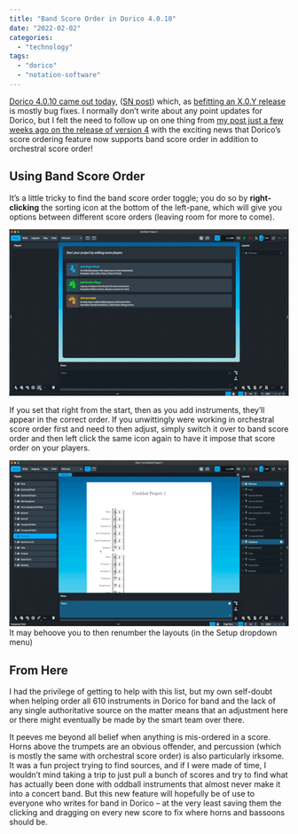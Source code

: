 ```yaml
---
title: "Band Score Order in Dorico 4.0.10"
date: "2022-02-02"
categories: 
  - "technology"
tags: 
  - "dorico"
  - "notation-software"
---
```


[Dorico 4.0.10 came out today,](https://blog.dorico.com/2022/02/dorico-4-0-10-update-released/) ([SN post](https://www.scoringnotes.com/news/dorico-4-0-10-update-is-available-trial-version-and-ipad-update-to-follow/)) which, as [befitting an X.0.Y release](https://semver.org) is mostly bug fixes. I normally don’t write about any point updates for Dorico, but I felt the need to follow up on one thing from [my post just a few weeks ago on the release of version 4](https://mrehler.com/2022/01/12/revisiting-my-dorico-criticisms-in-light-of-dorico-4s-release/) with the exciting news that Dorico’s score ordering feature now supports band score order in addition to orchestral score order!

## Using Band Score Order

It’s a little tricky to find the band score order toggle; you do so by **right-clicking** the sorting icon at the bottom of the left-pane, which will give you options between different score orders (leaving room for more to come).

![Finding Band Score Order in the interface – right-clicking](images/rcbandscoreorder.gif "RCBandScoreOrder.gif")

If you set that right from the start, then as you add instruments, they’ll appear in the correct order. If you unwittingly were working in orchestral score order first and need to then adjust, simply switch it over to band score order and then left click the same icon again to have it impose that score order on your players.

![Sorting an existing set of players with band score order](images/sortbandscoreorder.gif "SortBandScoreOrder.gif") It may behoove you to then renumber the layouts (in the Setup dropdown menu)

## From Here

I had the privilege of getting to help with this list, but my own self-doubt when helping order all 610 instruments in Dorico for band and the lack of any single authoritative source on the matter means that an adjustment here or there might eventually be made by the smart team over there.

It peeves me beyond all belief when anything is mis-ordered in a score. Horns above the trumpets are an obvious offender, and percussion (which is mostly the same with orchestral score order) is also particularly irksome. It was a fun project trying to find sources, and if I were made of time, I wouldn’t mind taking a trip to just pull a bunch of scores and try to find what has actually been done with oddball instruments that almost never make it into a concert band. But this new feature will hopefully be of use to everyone who writes for band in Dorico – at the very least saving them the clicking and dragging on every new score to fix where horns and bassoons should be.
